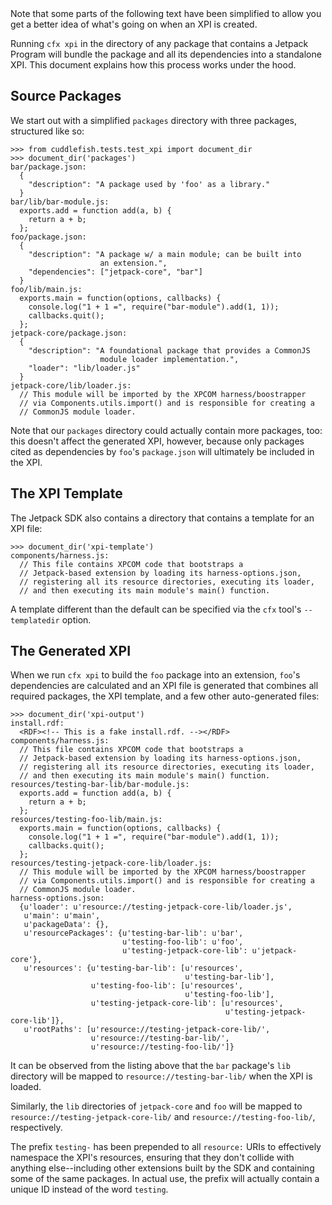 <span class="aside">
Note that some parts of the following text have been simplified to
allow you get a better idea of what's going on when an XPI is created.
</span>

Running `cfx xpi` in the directory of any package that contains a
Jetpack Program will bundle the package and all its dependencies
into a standalone XPI. This document explains how this process
works under the hood.

Source Packages
---------------

We start out with a simplified `packages` directory with three
packages, structured like so:

    >>> from cuddlefish.tests.test_xpi import document_dir
    >>> document_dir('packages')
    bar/package.json:
      {
        "description": "A package used by 'foo' as a library."
      }
    bar/lib/bar-module.js:
      exports.add = function add(a, b) {
        return a + b;
      };
    foo/package.json:
      {
        "description": "A package w/ a main module; can be built into
                        an extension.",
        "dependencies": ["jetpack-core", "bar"]
      }
    foo/lib/main.js:
      exports.main = function(options, callbacks) {
        console.log("1 + 1 =", require("bar-module").add(1, 1));
        callbacks.quit();
      };
    jetpack-core/package.json:
      {
        "description": "A foundational package that provides a CommonJS
                        module loader implementation.",
        "loader": "lib/loader.js"
      }
    jetpack-core/lib/loader.js:
      // This module will be imported by the XPCOM harness/boostrapper
      // via Components.utils.import() and is responsible for creating a
      // CommonJS module loader.

Note that our `packages` directory could actually contain more
packages, too: this doesn't affect the generated XPI, however, because
only packages cited as dependencies by `foo`'s `package.json` will
ultimately be included in the XPI.

The XPI Template
----------------

The Jetpack SDK also contains a directory that contains a template for
an XPI file:

    >>> document_dir('xpi-template')
    components/harness.js:
      // This file contains XPCOM code that bootstraps a
      // Jetpack-based extension by loading its harness-options.json,
      // registering all its resource directories, executing its loader,
      // and then executing its main module's main() function.

A template different than the default can be specified via the
`cfx` tool's `--templatedir` option.

The Generated XPI
-----------------

When we run `cfx xpi` to build the `foo` package into an extension,
`foo`'s dependencies are calculated and an XPI file is generated that
combines all required packages, the XPI template, and a few other
auto-generated files:

    >>> document_dir('xpi-output')
    install.rdf:
      <RDF><!-- This is a fake install.rdf. --></RDF>
    components/harness.js:
      // This file contains XPCOM code that bootstraps a
      // Jetpack-based extension by loading its harness-options.json,
      // registering all its resource directories, executing its loader,
      // and then executing its main module's main() function.
    resources/testing-bar-lib/bar-module.js:
      exports.add = function add(a, b) {
        return a + b;
      };
    resources/testing-foo-lib/main.js:
      exports.main = function(options, callbacks) {
        console.log("1 + 1 =", require("bar-module").add(1, 1));
        callbacks.quit();
      };
    resources/testing-jetpack-core-lib/loader.js:
      // This module will be imported by the XPCOM harness/boostrapper
      // via Components.utils.import() and is responsible for creating a
      // CommonJS module loader.
    harness-options.json:
      {u'loader': u'resource://testing-jetpack-core-lib/loader.js',
       u'main': u'main',
       u'packageData': {},
       u'resourcePackages': {u'testing-bar-lib': u'bar',
                             u'testing-foo-lib': u'foo',
                             u'testing-jetpack-core-lib': u'jetpack-core'},
       u'resources': {u'testing-bar-lib': [u'resources',
                                           u'testing-bar-lib'],
                      u'testing-foo-lib': [u'resources',
                                           u'testing-foo-lib'],
                      u'testing-jetpack-core-lib': [u'resources',
                                                    u'testing-jetpack-core-lib']},
       u'rootPaths': [u'resource://testing-jetpack-core-lib/',
                      u'resource://testing-bar-lib/',
                      u'resource://testing-foo-lib/']}

It can be observed from the listing above that the `bar` package's `lib`
directory will be mapped to `resource://testing-bar-lib/` when the XPI is
loaded.

Similarly, the `lib` directories of `jetpack-core` and `foo` will be
mapped to `resource://testing-jetpack-core-lib/` and
`resource://testing-foo-lib/`, respectively.

The prefix `testing-` has been prepended to all `resource:` URIs to
effectively namespace the XPI's resources, ensuring that they don't
collide with anything else--including other extensions built by the
SDK and containing some of the same packages. In actual use, the
prefix will actually contain a unique ID instead of the word
`testing`.
